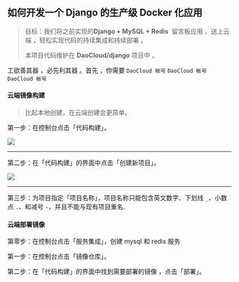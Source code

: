 ## 如何开发一个 Django 的生产级 Docker 化应用

> 目标：我们将之前实现的**Django + MySQL + Redis**  留言板应用 ，送上云端 ，轻松实现代码的持续集成和持续部署 。
> 
> 本项目代码维护在 **DaoCloud/django** 项目中 。



工欲善其器 ，必先利其器 。首先 ，你需要  `DaoCloud 帐号` `DaoCloud 帐号` `DaoCloud 帐号`



#### 云端镜像构建

> 比起本地创建，在云端创建会更简单。

第一步：在控制台点击「代码构建」。

![](http://help.daocloud.io/img/screenshots/features/build-flows/dashboard.png)

---

第二步：在「代码构建」的界面中点击「创建新项目」。

![](http://help.daocloud.io/img/screenshots/features/build-flows/build-flows-index.png)

---

第三步：为项目指定「项目名称」，项目名称只能包含英文数字、下划线 `_`、小数点 `.`、和减号 `-`，并且不能与现有项目重名. 



#### 云端部署镜像

第零步：在控制台点击「服务集成」，创建 mysql 和 redis 服务

第一步：在控制台点击「镜像仓库」。

第二步：在「代码构建」的界面中找到需要部署的镜像 ，点击「部署」。












